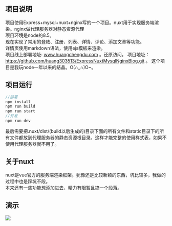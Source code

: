 ## 项目说明

项目使用Express+mysql+nuxt+nginx写的一个项目。nuxt用于实现服务端渲染。nginx做代理服务器对静态资源代理</br>
项目环境是node的8.5。</br>
现在实现了常用的登陆、注册、列表、详情、评论、添加文章等功能。</br>
详情页使用markdown语法，使用ejs模板来渲染。</br>
项目线上部署地址: www.huangchengdu.com 。还原访问。
项目地址：https://github.com/huang303513/ExpressNuxtMysqlNginxBlog.git 。
这个项目是我玩node一年以来的结晶。O(∩_∩)O~。


## 项目运行

````javascript
//部署
npm install
npm run build
npm run start
//开发
npm run dev
````

最后需要把.nuxt/dist/(build以后生成的)目录下面的所有文件和static目录下的所有文件都放到代理服务器的静态资源根目录。这样才能完整的使用样式表，如果不使用代理服务器就不用了。


## 关于nuxt

nuxt是vue官方的服务端渲染框架。犹豫还是比较新颖的东西，坑比较多，我做的过程中也是踩坑不段。</br>
本来还有一些功能想添加进去，精力有限暂且搞一个段落。</br>

## 演示

![](https://github.com/huang303513/ExpressNuxtMysqlNginxBlog/master/gif/19.gif)




